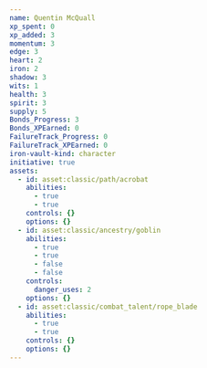 ```yaml
---
name: Quentin McQuall
xp_spent: 0
xp_added: 3
momentum: 3
edge: 3
heart: 2
iron: 2
shadow: 3
wits: 1
health: 3
spirit: 3
supply: 5
Bonds_Progress: 3
Bonds_XPEarned: 0
FailureTrack_Progress: 0
FailureTrack_XPEarned: 0
iron-vault-kind: character
initiative: true
assets:
  - id: asset:classic/path/acrobat
    abilities:
      - true
      - true
    controls: {}
    options: {}
  - id: asset:classic/ancestry/goblin
    abilities:
      - true
      - true
      - false
      - false
    controls:
      danger_uses: 2
    options: {}
  - id: asset:classic/combat_talent/rope_blade
    abilities:
      - true
      - true
    controls: {}
    options: {}
---
```



```iron-vault-character-info
```

```iron-vault-character-stats
```

```iron-vault-character-meters
```

```iron-vault-character-special-tracks
```

```iron-vault-character-impacts
```

```iron-vault-character-assets
```

